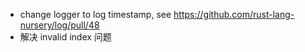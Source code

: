 * change logger to log timestamp, see https://github.com/rust-lang-nursery/log/pull/48
* 解决 invalid index 问题
